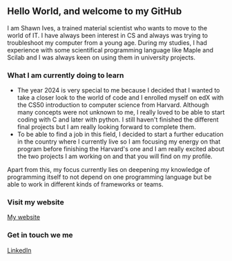 
## Hello World, and welcome to my GitHub

I am Shawn Ives, a trained material scientist who wants to move to the world of IT.
I have always been interest in CS and always was trying to troubleshoot my computer from a young age.
During my studies, I had experience with some scientifical programming language like Maple and Scilab and I was always keen on using them in university projects.

### What I am currently doing to learn

- The year 2024 is very special to me because I decided that I wanted to take a closer look to the world of code and I enrolled myself on edX with the CS50 introduction to computer science from Harvard.
Although many concepts were not unknown to me, I really loved to be able to start coding with C and later with python. I still haven't finished the different final projects but I am really looking forward to complete them.
- To be able to find a job in this field, I decided to start a further education in the country where I currently live so I am focusing my energy on that program before finishing the Harvard's one and I am really excited about the two projects I am working on and that you will find on my profile.


Apart from this, my focus currently lies on deepening my knowledge of programming itself to not depend on one programming language but be able to work in different kinds of frameworks or teams.

### Visit my website

[My website](https://zirxlos.github.io/mywebsite/)

### Get in touch we me

[LinkedIn](https://www.linkedin.com/in/shawn-k-ives/)

<!---
Zirxlos/Zirxlos is a ✨ special ✨ repository because its `README.md` (this file) appears on your GitHub profile.
You can click the Preview link to take a look at your changes.
--->
